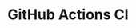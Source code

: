 # GitHub Actions CI













































































































































































































































































































































































































































































































































































































































































































































































































































































































































































































































































































































































































































































































































































































































































































































































































































































































































































































































































































































































































































































































































































































































































































































































































































































































































































































































































































































































































































































































































































































































